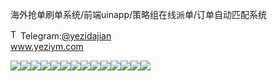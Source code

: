 海外抢单刷单系统/前端uinapp/策略组在线派单/订单自动匹配系统<p dir="auto"><a target="_blank" rel="noopener noreferrer nofollow" href="https://camo.githubusercontent.com/d614d90677fbc2e34c7c62ebc68c82379d87a57c4beaf05af65fec7ba6b72e36/68747470733a2f2f63646e2d69636f6e732d706e672e666c617469636f6e2e636f6d2f3531322f323131312f323131313634362e706e67"><img src="https://camo.githubusercontent.com/d614d90677fbc2e34c7c62ebc68c82379d87a57c4beaf05af65fec7ba6b72e36/68747470733a2f2f63646e2d69636f6e732d706e672e666c617469636f6e2e636f6d2f3531322f323131312f323131313634362e706e67" alt="Telegram Icon" style="width: 16px; max-width: 100%;" data-canonical-src="https://cdn-icons-png.flaticon.com/512/2111/2111646.png"></a>Telegram:<a href="https://t.me/yezidajian" rel="nofollow">@yezidajian</a><br><a href="https://www.yeziym.com/">www.yeziym.com</a></p><img src="https://github.com/yeziym/haiwaiqiangdanshuadan_ug/blob/main/sJwTO.png"><img src="https://github.com/yeziym/haiwaiqiangdanshuadan_ug/blob/main/to3NN.png"><img src="https://github.com/yeziym/haiwaiqiangdanshuadan_ug/blob/main/A85og.png"><img src="https://github.com/yeziym/haiwaiqiangdanshuadan_ug/blob/main/DtWQt.png"><img src="https://github.com/yeziym/haiwaiqiangdanshuadan_ug/blob/main/tdK0y.png"><img src="https://github.com/yeziym/haiwaiqiangdanshuadan_ug/blob/main/zeseU.png"><img src="https://github.com/yeziym/haiwaiqiangdanshuadan_ug/blob/main/iTrEB.png"><img src="https://github.com/yeziym/haiwaiqiangdanshuadan_ug/blob/main/gur0F.png"><img src="https://github.com/yeziym/haiwaiqiangdanshuadan_ug/blob/main/jOlJ1.png"><img src="https://github.com/yeziym/haiwaiqiangdanshuadan_ug/blob/main/w7rFU.png"><img src="https://github.com/yeziym/haiwaiqiangdanshuadan_ug/blob/main/d1YPl.png"><img src="https://github.com/yeziym/haiwaiqiangdanshuadan_ug/blob/main/aOq7I.png"><img src="https://github.com/yeziym/haiwaiqiangdanshuadan_ug/blob/main/J5BjG.png"><img src="https://github.com/yeziym/haiwaiqiangdanshuadan_ug/blob/main/24KNe.png">